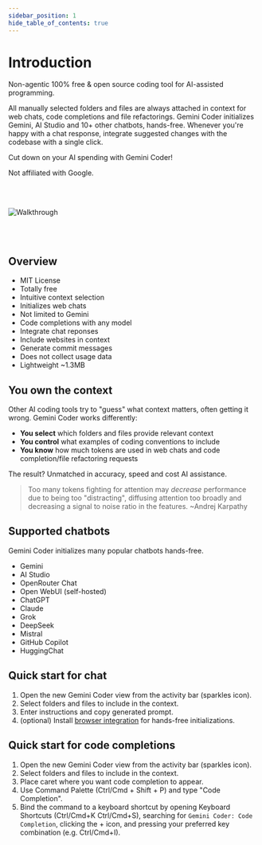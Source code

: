 ```yaml
---
sidebar_position: 1
hide_table_of_contents: true
---
```


# Introduction

Non-agentic 100% free & open source coding tool for AI-assisted programming.

All manually selected folders and files are always attached in context for web chats, code completions and file refactorings. Gemini Coder initializes Gemini, AI Studio and 10+ other chatbots, hands-free. Whenever you're happy with a chat response, integrate suggested changes with the codebase with a single click.

Cut down on your AI spending with Gemini Coder!

Not affiliated with Google.

<br/><br/>

<img src="https://github.com/robertpiosik/gemini-coder/raw/HEAD/packages/shared/src/media/walkthrough.gif" alt="Walkthrough" />

<br/><br/>

## Overview

- MIT License
- Totally free
- Intuitive context selection
- Initializes web chats
- Not limited to Gemini
- Code completions with any model
- Integrate chat reponses
- Include websites in context
- Generate commit messages
- Does not collect usage data
- Lightweight ~1.3MB

## You own the context

Other AI coding tools try to "guess" what context matters, often getting it wrong. Gemini Coder works differently:

- **You select** which folders and files provide relevant context
- **You control** what examples of coding conventions to include
- **You know** how much tokens are used in web chats and code completion/file refactoring requests

The result? Unmatched in accuracy, speed and cost AI assistance.

> Too many tokens fighting for attention may _decrease_ performance due to being too "distracting", diffusing attention too broadly and decreasing a signal to noise ratio in the features. ~Andrej Karpathy

## Supported chatbots

Gemini Coder initializes many popular chatbots hands-free.

- Gemini
- AI Studio
- OpenRouter Chat
- Open WebUI (self-hosted)
- ChatGPT
- Claude
- Grok
- DeepSeek
- Mistral
- GitHub Copilot
- HuggingChat

## Quick start for chat

1. Open the new Gemini Coder view from the activity bar (sparkles icon).
2. Select folders and files to include in the context.
3. Enter instructions and copy generated prompt.
4. (optional) Install [browser integration](https://gemini-coder.netlify.app/docs/installation/web-browser-integration) for hands-free initializations.

## Quick start for code completions

1. Open the new Gemini Coder view from the activity bar (sparkles icon).
2. Select folders and files to include in the context.
3. Place caret where you want code completion to appear.
4. Use Command Palette (Ctrl/Cmd + Shift + P) and type "Code Completion".
5. Bind the command to a keyboard shortcut by opening Keyboard Shortcuts (Ctrl/Cmd+K Ctrl/Cmd+S), searching for `Gemini Coder: Code Completion`, clicking the + icon, and pressing your preferred key combination (e.g. Ctrl/Cmd+I).
